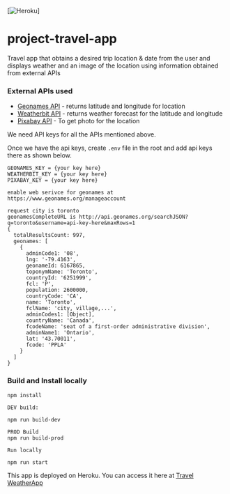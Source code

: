 
[![Heroku](https://heroku-badge.herokuapp.com/?app=heroku-badge)]

# project-travel-app
Travel app that obtains a desired trip location &amp; date from the user and displays weather and an image of the location using information obtained from external APIs

### External APIs used

* [Geonames API](http://www.geonames.org/) - returns latitude and longitude for location
* [Weatherbit API](https://www.weatherbit.io/) - returns weather forecast for the latitude and longitude
* [Pixabay API](https://pixabay.com/)  - To get photo for the location

We need API keys for all the APIs mentioned above.

Once we have the api keys, create `.env` file in the root and add api keys there as shown below.


```
GEONAMES_KEY = {your key here}
WEATHERBIT_KEY = {your key here}
PIXABAY_KEY = {your key here}
```

```
enable web serivce for geonames at https://www.geonames.org/manageaccount

request city is toronto
geonamesCompleteURL is http://api.geonames.org/searchJSON?q=toronto&username=api-key-here&maxRows=1
{
  totalResultsCount: 997,
  geonames: [
    {
      adminCode1: '08',
      lng: '-79.4163',
      geonameId: 6167865,
      toponymName: 'Toronto',
      countryId: '6251999',
      fcl: 'P',
      population: 2600000,
      countryCode: 'CA',
      name: 'Toronto',
      fclName: 'city, village,...',
      adminCodes1: [Object],
      countryName: 'Canada',
      fcodeName: 'seat of a first-order administrative division',
      adminName1: 'Ontario',
      lat: '43.70011',
      fcode: 'PPLA'
    }
  ]
}
```
### Build and Install locally

```
npm install

DEV build: 

npm run build-dev

PROD Build
npm run build-prod

Run locally

npm run start

```

This app is deployed on Heroku. You can access it here at [Travel WeatherApp](https://travel-weather-app-by-mskarra.herokuapp.com/)




